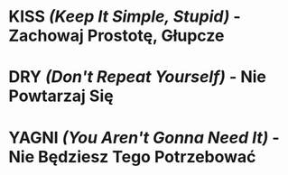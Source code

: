 # KISS _(Keep It Simple, Stupid)_ - Zachowaj Prostotę, Głupcze
# DRY _(Don't Repeat Yourself)_ - Nie Powtarzaj Się

# YAGNI _(You Aren't Gonna Need It)_ - Nie Będziesz Tego Potrzebować